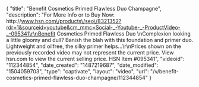 {
    "title": "Benefit Cosmetics Primed   Flawless Duo  Champagne",
    "description": "For More Info or to Buy Now: http:\/\/www.hsn.com\/products\/seo\/8321352?rdr=1&sourceid=youtube&cm_mmc=Social-_-Youtube-_-ProductVideo-_-095341\r\nBenefit Cosmetics Primed   Flawless Duo  \nComplexion looking a little gloomy and dull? Banish the blah with this foundation and primer duo. Lightweight and oilfree, the silky primer helps...\r\nPrices shown on the previously recorded video may not represent the current price.  View hsn.com to view the current selling price. HSN Item #095341",
    "videoid": "112344854",
    "date_created": "1487219687",
    "date_modified": "1504059703",
    "type": "captivate",
    "layout": "video",
    "url": "\/v\/benefit-cosmetics-primed-flawless-duo-champagne\/112344854"
}